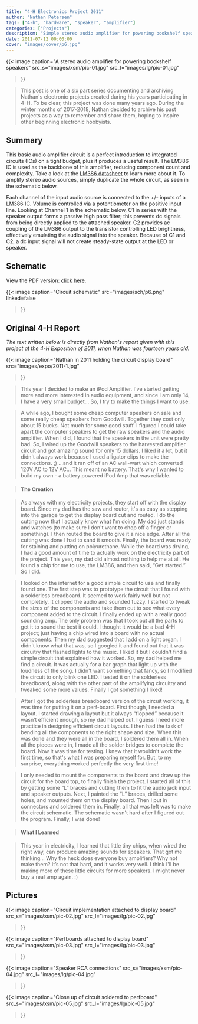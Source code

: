 ```yaml
---
title: "4-H Electronics Project 2011"
author: "Nathan Petersen"
tags: ["4-h", "hardware", "speaker", "amplifier"]
categories: ["Projects"]
descriptiom: "Simple stereo audio amplifier for powering bookshelf speakers."
date: 2011-07-12 00:00:00
cover: "images/cover/p6.jpg"
---
```


{{< image 
    caption="A stereo audio amplifier for powering bookshelf speakers"
    src_s="images/xsm/pic-01.jpg"
    src_l="images/lg/pic-01.jpg"
>}}

> This post is one of a six part series documenting and archiving Nathan's electronic projects created during his years participating in 4-H. To be clear, this project was done many years ago. During the winter months of 2017-2018, Nathan decided to archive his past projects as a way to remember and share them, hoping to inspire other beginning electronic hobbyists.


## Summary

This basic audio amplifier circuit is a perfect introduction to integrated circuits (ICs) on a tight budget, plus it produces a useful result. The LM386 IC is used as the backbone of this amplifier, reducing component count and complexity. Take a look at the [LM386 datasheet](http://www.ti.com/lit/ds/symlink/lm386.pdf) to learn more about it. To amplify stereo audio sources, simply duplicate the whole circuit, as seen in the schematic below.

Each channel of the input audio source is connected to the +/- inputs of a LM386 IC. Volume is controlled via a potentiometer on the positive input line. Looking at Channel 1 in the schematic below, C1 in series with the speaker output forms a passive high pass filter; this prevents dc signals from being directly applied to the attached speaker. C2 provides ac coupling of the LM386 output to the transistor controlling LED brightness, effectively emulating the audio signal into the speaker. Because of C1 and C2, a dc input signal will not create steady-state output at the LED or speaker.


## Schematic

View the PDF version: [click here](pdfs/4hp6.pdf).

{{< image 
    caption="Circuit schematic"
    src="images/sch/p6.png"
    linked=false
>}}


## Original 4-H Report

_The text written below is directly from Nathan's report given with this project at the 4-H Exposition of 2011, when Nathan was fourteen years old._

{{< image 
    caption="Nathan in 2011 holding the circuit display board"
    src="images/expo/2011-1.jpg"
>}}

> This year I decided to make an iPod Amplifier. I've started getting more and more interested in audio equipment, and since I am only 14, I have a very small budget... So, I try to make the things I want to use.

> A while ago, I bought some cheap computer speakers on sale and some really cheap speakers from Goodwill. Together they cost only about 15 bucks. Not much for some good stuff. I figured I could take apart the computer speakers to get the raw speakers and the audio amplifier. When I did, I found that the speakers in the unit were pretty bad. So, I wired up the Goodwill speakers to the harvested amplifier circuit and got amazing sound for only 15 dollars. I liked it a lot, but it didn't always work because I used alligator clips to make the connections. ;) ...and it ran off of an AC wall-wart which converted 120V AC to 12V AC... This meant no battery. That's why I wanted to build my own - a battery powered iPod Amp that was reliable.

> #### The Creation

> As always with my electricity projects, they start off with the display board.  Since my dad has the saw and router, it's as easy as stepping into the garage to get the display board cut and routed.  I do the cutting now that I actually know what I'm doing. My dad just stands and watches (to make sure I don't want to chop off a finger or something).  I then routed the board to give it a nice edge.  After all the cutting was done I had to sand it smooth.  Finally, the board was ready for staining and putting on polyurethane.  While the board was drying, I had a good amount of time to actually work on the electricity part of the project.  This year, my dad did almost nothing to help me at all. He found a chip for me to use, the LM386, and then said, “Get started.” So I did.

> I looked on the internet for a good simple circuit to use and finally found one. The first step was to prototype the circuit that I found with a solderless breadboard.  It seemed to work fairly well but not completely. It clipped the audio and sounded fuzzy.  I started to tweak the sizes of the components and take them out to see what every component added to the circuit. I finally ended up with a really good sounding amp. The only problem was that I took out all the parts to get it to sound the best it could.  I thought it would be a bad 4-H project; just having a chip wired into a board with no actual components. Then my dad suggested that I add on a light organ. I didn't know what that was, so I googled it and found out that it was circuitry that flashed lights to the music. I liked it but I couldn't find a simple circuit that explained how it worked. So, my dad helped me find a circuit. It was actually for a bar graph that light up with the loudness of the song. I didn't want something that fancy, so I modified the circuit to only blink one LED. I tested it on the solderless breadboard, along with the other part of the amplifying circuitry and tweaked some more values. Finally I got something I liked! 

> After I got the solderless breadboard version of the circuit working, it was time for putting it on a perf-board.  First though, I needed a layout. I started drawing a layout but it always “flopped” because it wasn’t efficient enough, so my dad helped out.  I guess I need more practice in designing efficient circuit layouts. I then had the task of bending all the components to the right shape and size.  When this was done and they were all in the board, I soldered them all in. When all the pieces were in, I made all the solder bridges to complete the board.  Now it was time for testing.  I knew that it wouldn't work the first time, so that's what I was preparing myself for.  But, to my surprise, everything worked perfectly the very first time!

> I only needed to mount the components to the board and draw up the circuit for the board top, to finally finish the project.  I started all of this by getting some “L” braces and cutting them to fit the audio jack input and speaker outputs.  Next, I painted the “L” braces, drilled some holes, and mounted them on the display board. Then I put in connectors and soldered them in. Finally, all that was left was to make the circuit schematic.  The schematic wasn't hard after I figured out the program.  Finally, I was done!

> #### What I Learned

> This year in electricity, I learned that little tiny chips, when wired the right way, can produce amazing sounds for speakers. That got me thinking... Why the heck does everyone buy amplifiers? Why not make them? It’s not that hard, and it works very well. I think I'll be making more of these little circuits for more speakers. I might never buy a real amp again. :)


## Pictures

{{< image 
    caption="Circuit implementation attached to display board"
    src_s="images/xsm/pic-02.jpg"
    src_l="images/lg/pic-02.jpg"
>}}

{{< image 
    caption="Perfboards attached to display board"
    src_s="images/xsm/pic-03.jpg"
    src_l="images/lg/pic-03.jpg"
>}}

{{< image 
    caption="Speaker RCA connections"
    src_s="images/xsm/pic-04.jpg"
    src_l="images/lg/pic-04.jpg"
>}}

{{< image 
    caption="Close up of circuit soldered to perfboard"
    src_s="images/xsm/pic-05.jpg"
    src_l="images/lg/pic-05.jpg"
>}}
